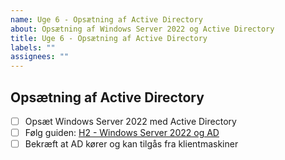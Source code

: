 ```yaml
---
name: Uge 6 - Opsætning af Active Directory
about: Opsætning af Windows Server 2022 og Active Directory
title: Uge 6 - Opsætning af Active Directory
labels: ""
assignees: ""
---
```


## Opsætning af Active Directory

- [ ] Opsæt Windows Server 2022 med Active Directory
- [ ] Følg guiden: [H2 - Windows Server 2022 og AD](https://mercantec.notion.site/h2-ad)
- [ ] Bekræft at AD kører og kan tilgås fra klientmaskiner
